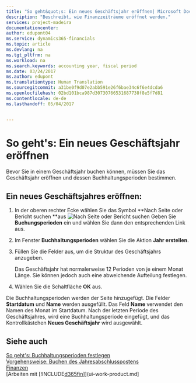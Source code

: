 ```yaml
---
title: "So geht&quot;s: Ein neues Geschäftsjahr eröffnen| Microsoft Docs"
description: "Beschreibt, wie Finanzzeiträume eröffnet werden."
services: project-madeira
documentationcenter: 
author: edupont04
ms.service: dynamics365-financials
ms.topic: article
ms.devlang: na
ms.tgt_pltfrm: na
ms.workload: na
ms.search.keywords: accounting year, fiscal period
ms.date: 03/24/2017
ms.author: edupont
ms.translationtype: Human Translation
ms.sourcegitcommit: a31be0f9d07e2abb591e26f6bae34c6f6e4dcda6
ms.openlocfilehash: 02bd101bca987d30730766531687738f8e5f7d81
ms.contentlocale: de-de
ms.lasthandoff: 05/04/2017


---
```

# <a name="how-to-open-a-new-fiscal-year"></a>So geht's: Ein neues Geschäftsjahr eröffnen
Bevor Sie in einem Geschäftsjahr buchen können, müssen Sie das Geschäftsjahr eröffnen und dessen Buchhaltungsperioden bestimmen.

## <a name="to-open-a-new-fiscal-year"></a>Ein neues Geschäftsjahres eröffnen:
1. In der oberen rechter Ecke wählen Sie das Symbol **Nach Seite oder Bericht suchen **aus ![Nach Seite oder Bericht suchen](media/ui-search/search_small.png "Nach Seite oder Bericht suchen.") Geben Sie **Buchungsperioden** ein und wählen Sie dann den entsprechenden Link aus.
2. Im Fenster **Buchhaltungsperioden** wählen Sie die Aktion **Jahr erstellen**.
3. Füllen Sie die Felder aus, um die Struktur des Geschäftsjahrs anzugeben.

    Das Geschäftsjahr hat normalerweise 12 Perioden von je einem Monat Länge. Sie können jedoch auch eine abweichende Aufteilung festlegen.
4. Wählen Sie die Schaltfläche **OK** aus.

Die Buchhaltungsperioden werden der Seite hinzugefügt. Die Felder **Startdatum** und **Name** werden ausgefüllt. Das Feld **Name** verwendet den Namen des Monat im Startdatum. Nach der letzten Periode des Geschäftsjahres, wird eine Buchhaltungsperiode eingefügt, und das Kontrollkästchen **Neues Geschäftsjahr** wird ausgewählt.

## <a name="see-also"></a>Siehe auch
[So geht's: Buchhaltungsperioden festlegen](finance-how-specify-posting-periods.md)  
[Vorgehensweise: Buchen des Jahresabschlusspostens](year-how-post-year-end-close-entry.md)  
[Finanzen](finance.md)  
[Arbeiten mit [!INCLUDE[d365fin](includes/d365fin_md.md)]](ui-work-product.md]

